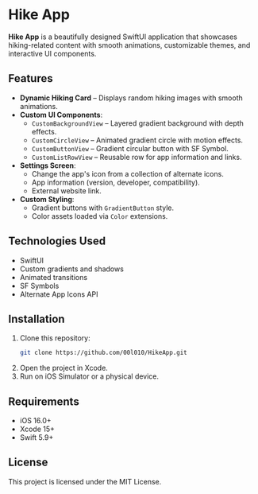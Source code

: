 # Hike App

**Hike App** is a beautifully designed SwiftUI application that showcases hiking-related content with smooth animations, customizable themes, and interactive UI components.

## Features

- **Dynamic Hiking Card** – Displays random hiking images with smooth animations.
- **Custom UI Components**:
  - `CustomBackgroundView` – Layered gradient background with depth effects.
  - `CustomCircleView` – Animated gradient circle with motion effects.
  - `CustomButtonView` – Gradient circular button with SF Symbol.
  - `CustomListRowView` – Reusable row for app information and links.
- **Settings Screen**:
  - Change the app's icon from a collection of alternate icons.
  - App information (version, developer, compatibility).
  - External website link.
- **Custom Styling**:
  - Gradient buttons with `GradientButton` style.
  - Color assets loaded via `Color` extensions.

## Technologies Used

- SwiftUI
- Custom gradients and shadows
- Animated transitions
- SF Symbols
- Alternate App Icons API

## Installation

1. Clone this repository:
   ```bash
   git clone https://github.com/00l010/HikeApp.git
2. Open the project in Xcode.
3. Run on iOS Simulator or a physical device.
   
## Requirements
- iOS 16.0+
- Xcode 15+
- Swift 5.9+

## License

This project is licensed under the MIT License.
